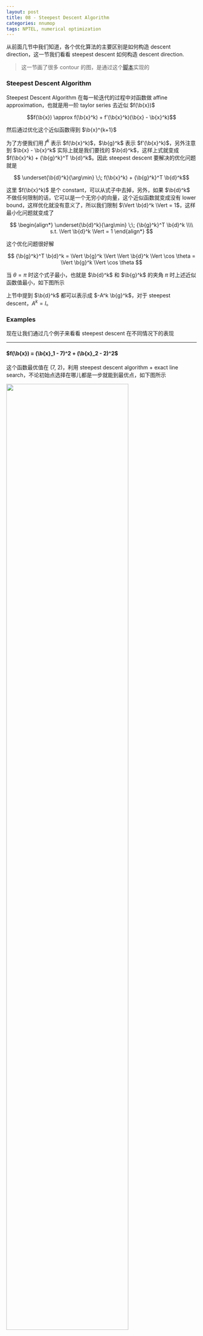 ```yaml
---
layout: post
title: 08 - Steepest Descent Algorithm
categories: nnumop
tags: NPTEL, numerical optimization
---
```


从前面几节中我们知道，各个优化算法的主要区别是如何构造 descent direction，这一节我们看看 steepest descent 如何构造 descent direction.

<blockquote>这一节画了很多 contour 的图，是通过这个<a href="/resource/NNP/08-steepest/examples.py">脚本</a>实现的</blockquote>

### Steepest Descent Algorithm

Steepest Descent Algorithm 在每一轮迭代的过程中对函数做 affine approximation，也就是用一阶 taylor series 去近似 $f(\b{x})$

$$f(\b{x}) \approx f(\b{x}^k) + f'(\b{x}^k)(\b{x} - \b{x}^k)$$

然后通过优化这个近似函数得到 $\b{x}^{k+1}$

为了方便我们用 $f^k$ 表示 $f(\b{x}^k)$，$\b{g}^k$ 表示 $f'(\b{x}^k)$，另外注意到 $\b{x} - \b{x}^k$ 实际上就是我们要找的 $\b{d}^k$，这样上式就变成 $f(\b{x}^k) + {\b{g}^k}^T \b{d}^k$。因此 steepest descent 要解决的优化问题就是

$$ \underset{\b{d}^k}{\arg\min} \;\; f(\b{x}^k) + {\b{g}^k}^T \b{d}^k$$

这里 $f(\b{x}^k)$ 是个 constant，可以从式子中去掉，另外，如果 $\b{d}^k$ 不做任何限制的话，它可以是一个无穷小的向量，这个近似函数就变成没有 lower bound，这样优化就没有意义了，所以我们限制 $\Vert \b{d}^k \Vert = 1$，这样最小化问题就变成了

$$
\begin{align*}
\underset{\b{d}^k}{\arg\min} \;\; {\b{g}^k}^T \b{d}^k \\\\
s.t. \Vert \b{d}^k \Vert = 1
\end{align*}
$$

这个优化问题很好解

$$
{\b{g}^k}^T \b{d}^k = \Vert \b{g}^k \Vert \Vert \b{d}^k \Vert \cos \theta = \Vert \b{g}^k \Vert \cos \theta
$$

当 $\theta = \pi$ 时这个式子最小，也就是 $\b{d}^k$ 和 $\b{g}^k$ 的夹角 $\pi$ 时上述近似函数值最小，如下图所示

<object data="/resource/NNP/08-steepest/descent.svg" type="image/svg+xml" class="blkcenter"></object>

上节中提到 $\b{d}^k$ 都可以表示成 $-A^k \b{g}^k$，对于 steepest descent，$A^k = I$。

### Examples

现在让我们通过几个例子来看看 steepest descent 在不同情况下的表现

----------

#### $f(\b{x}) = (\b{x}_1 - 7)^2 + (\b{x}_2 - 2)^2$

这个函数最优值在 (7, 2)，利用 steepest descent algorithm + exact line search，不论初始点选择在哪儿都是一步就能到最优点，如下图所示

<img style="width:80%" src="/resource/NNP/08-steepest/circular.png" />

----------

#### $f(\b{x}) = 4\b{x}_1^2 + \b{x}_2^2 -2\b{x}_1\b{x}_2$

这个函数的最优值点在 (0, 0)，同样我们用 steepest descent + exact line search

* 初始点为 (-1, -2)，函数的收敛过程如下图所示，以 0.001 为 gradient norm 的阈值，共迭代 27 步，实现见开头给出的脚本

    <img style="width:80%" src="/resource/NNP/08-steepest/ellip2.png" />

* 初始点为 (1, 0)，函数的收敛过程如下图所示，以 0.001 为 gradient norm 的阈值，共迭代 5 步

    <img style="width:80%" src="/resource/NNP/08-steepest/ellip1.png" />

这个例子我们可以看出初始点的不同对收敛速度是有影响的

----------

#### $f(\b{x}) = 100(\b{x}_2 - \b{x}_1^2)^2 + (1 - \b{x}_1)^2$

这个是著名的 Rosenbrock function，其最优值出现在 (1, 1) 点，利用 steepest descent + backtrack line search ($\hat{\alpha} = 0.5, \lambda = 0.3, c_1 = 1\times 10^{-4}$)

* 初始点为 (0.6, 0.6)，收敛过程如下图所示，以 0.001 为 gradient norm 的阈值，共迭代 2029 步

    <img style="width:80%" src="/resource/NNP/08-steepest/rosen1.png" />

* 初始点为 (-1.2, 1)，收敛过程如下图所示，以 0.001 为 gradient norm 的阈值，共迭代 2300 步

    <img style="width:80%" src="/resource/NNP/08-steepest/rosen2.png" />

对于这个例子，不管你选那个初始点，迭代的过程总是很慢

上面的几个例子中，收敛的过程有快有慢，下面我们从理论的角度看看是什么导致了这种区别

### Convergence Rate of Steepest Descent Algorithm

下面我们研究一下目标函数为 quadratic function $f(\b{x}) = \frac{1}{2}\b{x}^T H \b{x} - \b{c}^T \b{x}$ 时 steepest descent 的 convergence rate，其中 $H$ 是 symmetric positive definite matrix

<blockquote>
关于 quadratic function 这里多说两句，其实 quadratic function 在很多情况下会成为研究重点，不单因为它简单，或者容易可视化，还有一个很重要的原因是，任何一个函数在接近 local minimum 的地方表现都和 quadratic function 相似，原因很简单，看 $f(x)$ 的 Taylor series 就知道了

$$f(x) = f(x^*) + f'(x^*)(x - x^*) + \frac{1}{2}(x - x^*)^T H(x^*) (x - x^*) + O(\left\Vert x - x^* \right\Vert ^3)$$

其中 $x^*$ 表示 local minimum。从公式可知 $x$ 越接近 $x^*$，$\left\Vert x - x^* \right\Vert ^3$ 就越小，相应的 $f(x)$ 的行为也越接近于前面的 quadratic 的部分。所以研究 quadratic function 比看起来要重要得多。
</blockquote>

由于 $H$ 是 symmetric positive definite matrix，所以我们可以直接得到这个函数的 close-form solution，只需令 gradient 等于 0 即 $\b{g} = H\b{x} - \b{c} = 0$ 可得

$$\b{x}^* = H^{-1}\b{c}$$

为了计算 convergence rate，这里定义 Error function $E(\b{x}^k) = \frac{1}{2}(\b{x}^k - \b{x}^*)^T H (\b{x}^k - \b{x}^*)$，并以

$$\frac{E(\b{x}^k) - E(\b{x}^{k+1})}{E(\b{x}^k)}$$

表示 convergence rate，注意到

$$
\begin{align*}
E(\b{x}^k) = & \frac{1}{2}(\b{x}^k - \b{x}^*)^T H (\b{x}^k - \b{x}^*) \\\\
= & \frac{1}{2}(\b{x}^k H \b{x}^k - 2\b{x}^* H \b{x}^k + \b{x}^* H \b{x}^*) \\\\
= & \frac{1}{2} \b{x}^k H \b{x}^k - \b{c} \b{x}^k + \frac{1}{2}\b{x}^* H \b{x}^* \;\; (\because \b{x}^* = H^{-1}\b{c})\\\\
= & f(\b{x}^k) + \frac{1}{2}\b{x}^* H \b{x}^*
\end{align*}
$$

其中 $\frac{1}{2} \b{x}^* H \b{x}^*$ 是个常量，所以 $E(\b{x})$ 和 $f(\b{x})$ 本质上是一样的。

--------------------

展开 convergence rate，对于分子分母分别有

* 分子代入 $\b{x}^{k+1} = \b{x}^k - \alpha^k \b{g}^k$ 有

    $$
    \begin{align*}
    E(\b{x}^k) - E(\b{x}^{k+1}) = & \frac{1}{2} \b{x}^k H \b{x}^k - \b{c} \b{x}^k - \frac{1}{2} \b{x}^{k+1} H \b{x}^{k+1} + \b{c} \b{x}^{k+1} \\\\
    = & {\alpha^k ({\b{x}^k} - {\b{x}^*})^T H \b{g}^k - \frac{1}{2}{\alpha^k}^2 {\b{g}^k}^T H \b{g}^k} \\\\
    = & {\alpha^k (H \b{x}^k - c)^T \b{g}^k - \frac{1}{2}{\alpha^k}^2 {\b{g}^k}^T H \b{g}^k} \\\\
    = & {\alpha^k {\b{g}^k}^T \b{g}^k - \frac{1}{2}{\alpha^k}^2 {\b{g}^k}^T H \b{g}^k} \\\\
    \end{align*}
    $$

* 对于分母，由于 $H(\b{x}^k - \b{x}^*) = H\b{x}^k - c = \b{g}^k$ 有

    $$
    \begin{align*}
    E(\b{x}^k) = & \frac{1}{2}(\b{x}^k - \b{x}^*)^T H (\b{x}^k - \b{x}^*) \\\\
    = & \frac{1}{2} {(H^{-1}\b{g}^k)}^T H (H^{-1}\b{g}^k) \\\\
    = & \frac{1}{2} {\b{g}^k}^T H^{-1} \b{g}^k
    \end{align*}
    $$

这样 convergence rate 就变为

$$
\frac{2 \alpha^k {\b{g}^k}^T \b{g}^k - {\alpha^k}^2 {\b{g}^k}^T H \b{g}^k}{ {\b{g}^k}^T H^{-1} \b{g}^k}
$$

假设我们使用 exact line search，易推出 $\alpha^k = \frac{ {\b{g}^k}^T\b{g}^k}{ {\b{g}^k}^T H \b{g}^k}$，代入上式得

$$
\frac{E(\b{x}^k) - E(\b{x}^{k+1})}{E(\b{x}^k)} = \frac{({\b{g}^k}^T \b{g}^k)^2}{({\b{g}^k}^T H \b{g}^k)({\b{g}^k}^T H^{-1} \b{g}^k)}
$$

--------------------

为了给上式一个 lower bound，我们引入 Kantorovich inequality

<blockquote>
Let $H \in \mathbb{R}^{n\times n}$ be a symmetric positive definite matrix. Let $\lambda_1$ and $\lambda_n$ be respectively the smallest and largest eigenvalues of $H$. Then, for any $\b{x} \neq 0$

$$\frac{(\b{x}^T \b{x})^2}{(\b{x}^T H \b{x})(\b{x}^T H^{-1} \b{x})} \geq \frac{4\lambda_1 \lambda_n}{(\lambda_1 + \lambda_n)^2}$$
</blockquote>

根据 Kantorovich inequality，我们有

$$ \frac{E(\b{x}^k) - E(\b{x}^{k+1})}{E(\b{x}^k)} \geq \frac{4\lambda_1 \lambda_n}{(\lambda_1 + \lambda_n)^2} $$

等价于

$$ E(\b{x}^{k+1}) \leq (\frac{\lambda_n - \lambda_1}{\lambda_n + \lambda_1})^2 E(\b{x}^k)$$

因此根据我们定义的 $E(\b{x})$，steepest descent 是一个 convergence rate $\leq (\frac{\lambda_n - \lambda_1}{\lambda_n + \lambda_1})^2$ 的 linear convergence algorithm.

对 convergence rate 做个简单的变形

$$(\frac{\lambda_n - \lambda_1}{\lambda_n + \lambda_1})^2 = (1 - \frac{2}{\frac{\lambda_n}{\lambda_1} - 1})^2$$

其中 $\frac{\lambda_n}{\lambda_1}$ 表示一个 matrix 的 condition number，可以看出 condition number 越大，convergence rate 越大，算法收敛得越慢。当 $\lambda_1 = \lambda_n$ 时，收敛是最快的，对应上面例子中 circular contour 的情况，condition number 越大，contour 越扁，越小 contour 越圆。

### 结论

从上面的例子和理论分析中，可以得出如下结论

* 收敛速度确实和初始点的选择有关

* Steepest descent 是一个 linear convergence algorithm，并且收敛速度取决于 Hessian matrix 的 condition number，condition number 越大收敛越慢

* 对于 nonquadratic function，上面的结论也是可用的，前面已经讲过，在接近 local minimum 的地方，任何函数的表现都可以用 quadratic function 近似，因此 nonquadratic function 的 convergence rate 取决于 $H(\b{x}^*)$ 的 condition number，其中 $\b{x}^*$ 是 local minimum

### 改进 Steepest Descent

假设要优化的函数是 quadratic function $f(\b{x}) = \frac{1}{2} \b{x}^T H \b{x} - \b{c}^T \b{x}$，其中 $H$ 是 symmetric positive definite matrix。

前面已经提到 $H$ 的 condition number 对收敛速度的影响非常大，condition number 越小，收敛得越快，当 $H = I$ 时收敛最快。由此产生的一个优化思路是，对原始 function 做空间变换，使其在新空间中的 Hessian matrix 为 $I$，然后在新空间中做优化，再将结果映射回原始空间，这样迭代就可以一步完成。

假设原始空间为 x-space，新空间为 y-space，则我们试图找到的变换是

$$ f(\b{x}) = \frac{1}{2} \b{x}^T H \b{x} - \b{c}^T \b{x} \; \Rightarrow \; h(\b{y}) = \frac{1}{2} \b{y}^T \b{y} - \b{c}_y^T \b{y} $$

参考下图

<object data="/resource/NNP/09-newton/transform.svg" type="image/svg+xml" class="blkcenter"></object>

由于这里 $H$ 是 symmetric positive definite matrix，这个变换可以通过对 $H$ 做 Cholesky decomposition 实现，如下

$$ f(\b{x}) = \frac{1}{2} \b{x}^T H \b{x} - \b{c}^T \b{x} = \frac{1}{2} \b{x}^T L L^T \b{x} - \b{c}^T \b{x} = \frac{1}{2} (L^T \b{x})^T (L^T \b{x}) - \b{c}^T \b{x} $$

令 $\b{y} = L^T \b{x}$，则有

$$ h(\b{y}) = \frac{1}{2} \b{y}^T \b{y} - (L^{-1} \b{c})^T \b{y} $$

这样我们就实现了通过空间变换得到一个 Hessian matrix 为 $I$ 的 quadratic function。在 $h(\b{y})$ 应用 steepest descent 有 (令 $\alpha = 1$)

$$ \b{y}^{k+1} = \b{y}^k - \nabla h(\b{y}^k) = \b{y}^k - (\b{y}^k - L^{-1}\b{c}) = L^{-1}\b{c}$$

所以无论你从什么初始点开始，都是一步到达 global minimum，把这个点映射回 x-space，得 
$$\b{x}^{k+1} = L^{-T}L^{-1} \b{c} = H^{-1}\b{c}$$

这就是在 x-space 的最优解。

----------

如果我们将 y-space 的迭代步骤映射到 x-space 的话是这样

$$
\begin{align*}
& \b{y}^{k+1} = \b{y}^k - \nabla_{\b{y}^k} h(\b{y}^k) \\\\
\Longleftrightarrow & L^{-T}\b{y}^{k+1} = L^{-T}\b{y}^k - L^{-T}\nabla_{\b{y}^k} f(L^{-T} \b{y}^k) \\\\
\Longleftrightarrow & \b{x}^{k+1} = \b{x}^k - L^{-T} L^{-1} \nabla f(\b{x}^k) \\\\
\Longleftrightarrow & \b{x}^{k+1} = \b{x}^k - H^{-1} \nabla f(\b{x}^k) \\\\
\end{align*}
$$

这最后一步实际上是 Classical Newton 的迭代步骤。但要注意 Classical Newton 并不是由 Steepest Descent 演化过来的，实际上，二者的发明并没有什么联系，并且 Classical Newton 出现比 Steepest Descent 还要早得多，下一片文章我们将看到 Classical Newton 是基于什么思想得到的。


